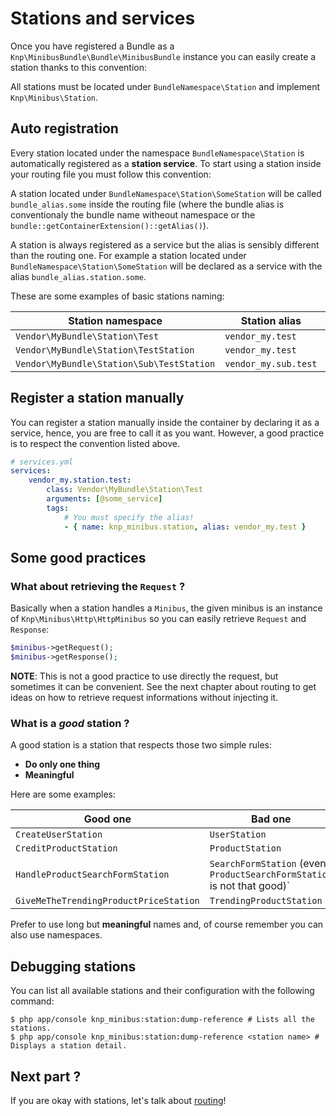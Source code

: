 Stations and services
=====================

Once you have registered a Bundle as a `Knp\MinibusBundle\Bundle\MinibusBundle`
instance you can easily create a station thanks to this convention:


All stations must be located under `BundleNamespace\Station` and implement
`Knp\Minibus\Station`.


## Auto registration

Every station located under the namespace `BundleNamespace\Station` is
automatically registered as a **station service**. To start using a station
inside your routing file you must follow this convention:

A station located under `BundleNamespace\Station\SomeStation` will be
called `bundle_alias.some` inside the routing file (where the bundle alias is
conventionaly the bundle name witheout namespace or the
`bundle::getContainerExtension()::getAlias()`).


A station is always registered as a service but the alias is sensibly different
than the routing one. For example a station located under
`BundleNamespace\Station\SomeStation` will be declared as a service with the
alias `bundle_alias.station.some`.

These are some examples of basic stations naming:

| Station namespace                         | Station alias        | Station service id           |
| ----------------------------------------- | -------------------- | ---------------------------- |
| `Vendor\MyBundle\Station\Test`            | `vendor_my.test`     | `vendor_my.station.test`     |
| `Vendor\MyBundle\Station\TestStation`     | `vendor_my.test`     | `vendor_my.station.test`     |
| `Vendor\MyBundle\Station\Sub\TestStation` | `vendor_my.sub.test` | `vendor_my.station.sub.test` |

## Register a station manually

You can register a station manually inside the container by declaring it as a
service, hence, you are free to call it as you want. However, a good practice is to
respect the convention listed above.

```yaml
# services.yml
services:
    vendor_my.station.test:
        class: Vendor\MyBundle\Station\Test
        arguments: [@some_service]
        tags:
            # You must specify the alias!
            - { name: knp_minibus.station, alias: vendor_my.test }
```

## Some good practices

### What about retrieving the `Request` ?

Basically when a station handles a `Minibus`, the given minibus is an instance of
`Knp\Minibus\Http\HttpMinibus` so you can easily retrieve `Request` and `Response`:

```php
$minibus->getRequest();
$minibus->getResponse();
```

**NOTE**: This is not a good practice to use directly the request, but sometimes it can be convenient.
See the next chapter about routing to get ideas on how to retrieve
request informations without injecting it.

### What is a *good* station ?

A good station is a station that respects those two simple rules:

- **Do only one thing**
- **Meaningful**

Here are some examples:

| Good one                               | Bad one                                                                 |
| -------------------------------------- | ----------------------------------------------------------------------- |
| `CreateUserStation`                    | `UserStation`                                                           |
| `CreditProductStation`                 | `ProductStation`                                                        |
| `HandleProductSearchFormStation`       | `SearchFormStation` (even `ProductSearchFormStation` is not that good)` |
| `GiveMeTheTrendingProductPriceStation` | `TrendingProductStation`                                                |

Prefer to use long but **meaningful** names and, of course remember you can also use namespaces.

## Debugging stations

You can list all available stations and their configuration with the following
command:

```shell
$ php app/console knp_minibus:station:dump-reference # Lists all the stations.
$ php app/console knp_minibus:station:dump-reference <station name> # Displays a station detail.
```

## Next part ?

If you are okay with stations, let's talk about [routing](routing.md)!
